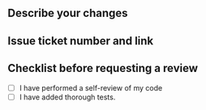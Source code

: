 ## Describe your changes

## Issue ticket number and link

## Checklist before requesting a review
- [ ] I have performed a self-review of my code
- [ ] I have added thorough tests.